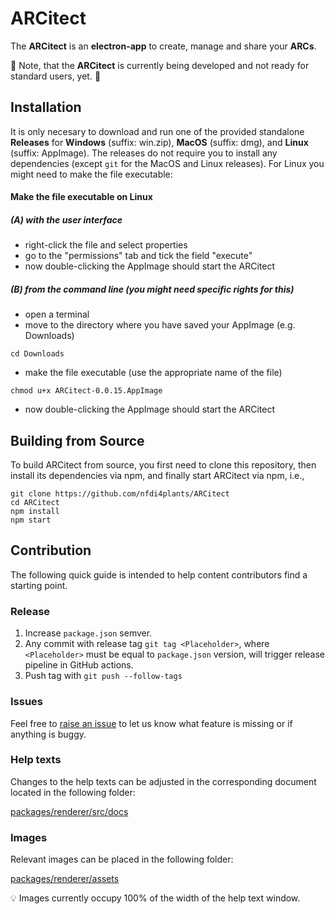 # ARCitect

The **ARCitect** is an **electron-app** to create, manage and share your **ARCs**.

:construction: Note, that the **ARCitect** is currently being developed and not ready for standard users, yet. :construction: 

## Installation

It is only necesary to download and run one of the provided standalone **Releases** for **Windows** (suffix: win.zip), **MacOS** (suffix: dmg), and **Linux** (suffix: AppImage). The releases do not require you to install any dependencies (except `git` for the MacOS and Linux releases). For Linux you might need to make the file executable: 
#### Make the file executable on Linux
##### (A) with the user interface
- right-click the file and select properties
- go to the "permissions" tab and tick the field "execute"
- now double-clicking the AppImage should start the ARCitect

##### (B) from the command line (you might need specific rights for this)
- open a terminal
- move to the directory where you have saved your AppImage (e.g. Downloads)
```
cd Downloads
```
- make the file executable (use the appropriate name of the file)
```
chmod u+x ARCitect-0.0.15.AppImage
```
- now double-clicking the AppImage should start the ARCitect


## Building from Source 

To build ARCitect from source, you first need to clone this repository, then install its dependencies via npm, and finally start ARCitect via npm, i.e.,
```
git clone https://github.com/nfdi4plants/ARCitect
cd ARCitect
npm install
npm start
```

## Contribution

The following quick guide is intended to help content contributors find a starting point.

### Release 

1. Increase `package.json` semver.
2. Any commit with release tag `git tag <Placeholder>`, where `<Placeholder>` must be equal to `package.json` version, will trigger release pipeline in GitHub actions.
3. Push tag with `git push --follow-tags`

### Issues

Feel free to [raise an issue](https://github.com/nfdi4plants/ARCitect/issues/new/choose) to let us know what feature is missing or if anything is buggy.

### Help texts

Changes to the help texts can be adjusted in the corresponding document located in the following folder: 

[packages/renderer/src/docs](packages/renderer/src/docs)

### Images

Relevant images can be placed in the following folder: 

[packages/renderer/assets](packages/renderer/assets)

:bulb: Images currently occupy 100% of the width of the help text window.
